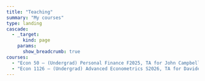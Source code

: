 ```yaml
---
title: "Teaching"
summary: "My courses"
type: landing
cascade:
  - _target:
      kind: page
    params:
      show_breadcrumb: true
courses:
  - "Econ 50 – (Undergrad) Personal Finance F2025, TA for John Campbell"
  - "Econ 1126 – (Undergrad) Advanced Econometrics S2026, TA for Davide Viviano"
---
```

